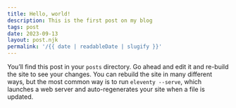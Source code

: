 ```yaml
---
title: Hello, world!
description: This is the first post on my blog
tags: post
date: 2023-09-13
layout: post.njk
permalink: '/{{ date | readableDate | slugify }}'
---
```


You’ll find this post in your `posts` directory. Go ahead and edit it and re-build the site to see your changes. You can rebuild the site in many different ways, but the most common way is to run `eleventy --serve`, which launches a web server and auto-regenerates your site when a file is updated.
